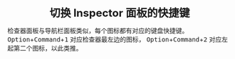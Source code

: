 <center>
  <font size="5">
  	<b>切换 Inspector 面板的快捷键</b>
  </font>
</center>

检查器面板与导航栏面板类似，每个图标都有对应的键盘快捷键。<kbd>Option</kbd>+<kbd>Command</kbd>+<kbd>1</kbd> 对应检查器最左边的图标， <kbd>Option</kbd>+<kbd>Command</kbd>+<kbd>2</kbd> 对应左起第二个图标，以此类推。